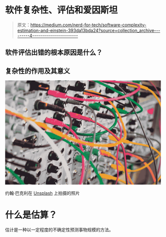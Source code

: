 # 软件复杂性、评估和爱因斯坦

> 原文：<https://medium.com/nerd-for-tech/software-complexity-estimation-and-einstein-393da13bda24?source=collection_archive---------4----------------------->

## 软件评估出错的根本原因是什么？

## 复杂性的作用及其意义

![](img/3eb6687cd9e71c11acec15a18b9fe6f0.png)

约翰·巴克利在 [Unsplash](https://unsplash.com?utm_source=medium&utm_medium=referral) 上拍摄的照片

# 什么是估算？

估计是一种以一定程度的不确定性预测事物规模的方法。